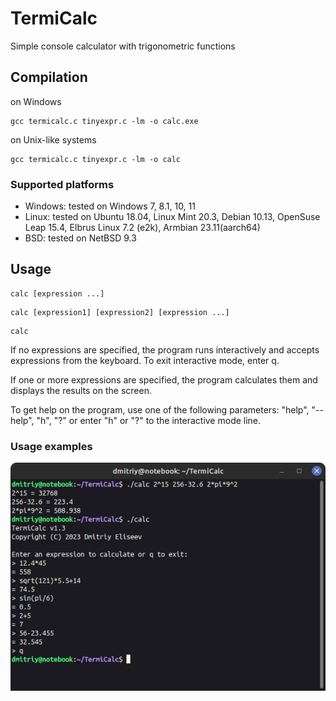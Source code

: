 # TermiCalc
Simple console calculator with trigonometric functions

## Compilation
on Windows
```
gcc termicalc.c tinyexpr.c -lm -o calc.exe
```
on Unix-like systems
```
gcc termicalc.c tinyexpr.c -lm -o calc
```

### Supported platforms
- Windows: tested on Windows 7, 8.1, 10, 11
- Linux: tested on Ubuntu 18.04, Linux Mint 20.3, Debian 10.13, OpenSuse Leap 15.4, Elbrus Linux 7.2 (e2k), Armbian 23.11(aarch64)
- BSD: tested on NetBSD 9.3
## Usage
```
calc [expression ...]
```
```
calc [expression1] [expression2] [expression ...]
```
```
calc
```
If no expressions are specified, the program runs interactively and accepts expressions from the keyboard. To exit interactive mode, enter q.

If one or more expressions are specified, the program calculates them and displays the results on the screen.

To get help on the program, use one of the following parameters: "help", "--help", "h", "?" or enter "h" or "?" to the interactive mode line.
### Usage examples
![usage examples](https://github.com/Dmitriy-Eliseev/TermiCalc/blob/460feb58358f1bbe63a86ad54397155404dcd150/usage_examples.png)
